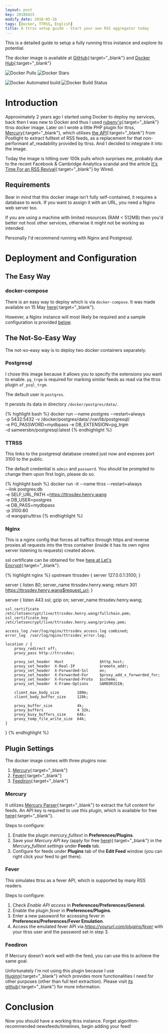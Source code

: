 ```yaml
---
layout: post
key: 20180425
modify_date: 2018-05-16
tags: [Docker, TTRSS, English]
title: A ttrss setup guide - Start your own RSS aggregator today
---
```


This is a detailed guide to setup a fully running ttrss instance and explore its potential.

The docker image is available at [GitHub](https://github.com/HenryQW/docker-ttrss-plugins){:target="_blank"} and [Docker Hub](https://hub.docker.com/r/wangqiru/ttrss/){:target="_blank"} 

![Docker Pulls](https://img.shields.io/docker/pulls/wangqiru/ttrss.svg)
![Docker Stars](https://img.shields.io/docker/stars/wangqiru/ttrss.svg)

![Docker Automated build](https://img.shields.io/docker/automated/wangqiru/ttrss.svg)
![Docker Build Status](https://img.shields.io/docker/build/wangqiru/ttrss.svg)

<!--more-->
# Introduction

Approximately 2 years ago I started using Docker to deploy my services, back then I was new to Docker and thus I used [rubenv's](https://github.com/rubenv/docker-ttrss-plugins){:target="_blank"} ttrss docker image. Later on I wrote a little PHP plugin for ttrss, [Mercury](https://github.com/HenryQW/mercury_fulltext){:target="_blank"}, which utilises [the API](https://mercury.postlight.com){:target="_blank"} from Postlight to extract fulltext of RSS feeds, as a replacement for that non-performant af_readability provided by ttrss. And I decided to integrate it into the image.

Today the image is hitting over 100k pulls which surprises me, probably due to the recent Facebook & Cambridge Analytica scandal and the article [It's Time For an RSS Revival](https://www.wired.com/story/rss-readers-feedly-inoreader-old-reader/){:target="_blank"} by Wired.


## Requirements

Bear in mind that this docker image isn't fully self-contained, it requires a database to work. If you want to assign it with an URL, you need a Nginx web server too.

If you are using a machine with limited resources (RAM < 512MB) then you'd better not host other services, otherwise it might not be working as intended.

Personally I'd recommend running with Nginx and Postgresql.

# Deployment and Configuration

## The Easy Way

### docker-compose

There is an easy way to deploy which is via `docker-compose`. It was made available on 15 May [here](https://github.com/HenryQW/docker-ttrss-plugins/blob/master/docker-compose.yml){:target="_blank"}.

However, a Nginx instance will most likely be required and a sample configuration is provided [below](#nginx).

## The Not-So-Easy Way

The not-so-easy way is to deploy two docker containers separately.

### Postgresql

I chose this image because it allows you to specify the extensions you want to enable. `pg_trgm` is required for marking similar feeds as read via the ttrss plugin `af_psql_trgm`.

The default user is `postgres`.

It persists its data in directory `/docker/postgres/data/`.

{% highlight bash %}
docker run --name postgres --restart=always \
-p 5432:5432 -v /docker/postgres/data/:/var/lib/postgresql/ \
-e PG_PASSWORD=mydbpass -e DB_EXTENSION=pg_trgm \
-d sameersbn/postgresql:latest
{% endhighlight %}

### TTRSS

This links to the postgresql database created just now and exposes port 3100 to the public.

The default credential is `admin` and `password`. You should be prompted to change them upon first login, please do so.

{% highlight bash %}
docker run -it --name ttrss --restart=always \
--link postgres:db  \
-e SELF_URL_PATH =https://ttrssdev.henry.wang \
-e DB_USER=postgres  \
-e DB_PASS=mydbpass  \
-p 3100:80  \
-d wangqiru/ttrss
{% endhighlight %}

### Nginx

This is a nginx config that forces all traffics through https and reverse proxies all requests into the ttrss container (inside it has its own nginx server listening to requests) created above.

ssl certificate can be obtained for free [here at Let's Encrypt](https://letsencrypt.org){:target="_blank"}.

{% highlight nginx %}
upstream ttrssdev {
  server 127.0.0.1:3100;
}

server {
    listen 80;
    server_name  ttrssdev.henry.wang;
    return 301 https://ttrssdev.henry.wang$request_uri;
}

server {
    listen 443 ssl;
    gzip on;
    server_name  ttrssdev.henry.wang;

    ssl_certificate /etc/letsencrypt/live/ttrssdev.henry.wang/fullchain.pem;
    ssl_certificate_key /etc/letsencrypt/live/ttrssdev.henry.wang/privkey.pem;

    access_log /var/log/nginx/ttrssdev_access.log combined;
    error_log  /var/log/nginx/ttrssdev_error.log;

    location / {
        proxy_redirect off;
        proxy_pass http://ttrssdev;

        proxy_set_header  Host                $http_host;
        proxy_set_header  X-Real-IP           $remote_addr;
        proxy_set_header  X-Forwarded-Ssl     on;
        proxy_set_header  X-Forwarded-For     $proxy_add_x_forwarded_for;
        proxy_set_header  X-Forwarded-Proto   $scheme;
        proxy_set_header  X-Frame-Options     SAMEORIGIN;

        client_max_body_size        100m;
        client_body_buffer_size     128k;

        proxy_buffer_size           4k;
        proxy_buffers               4 32k;
        proxy_busy_buffers_size     64k;
        proxy_temp_file_write_size  64k;
    }
}
{% endhighlight %}

## Plugin Settings

The docker image comes with three plugins now:
1. [Mercury](https://github.com/HenryQW/mercury_fulltext){:target="_blank"}
2. [Fever](https://github.com/HenryQW/tinytinyrss-fever-plugin){:target="_blank"}
3. [Feediron](https://github.com/feediron/ttrss_plugin-feediron){:target="_blank"}


### Mercury

It utilizes [Mercury Parser](https://mercury.postlight.com/web-parser/){:target="_blank"} to extract the full content for feeds. An API key is required to use this plugin, which is available for free [here](https://mercury.postlight.com/web-parser/){:target="_blank"}.

Steps to configure:
1. Enable the plugin *mercury_fulltext* in **Preferences/Plugins**.
2. Save your *Mercury API key* (apply for free [here](https://mercury.postlight.com/web-parser/)){:target="_blank"} in the *Mercury_fulltext settings* under **Feeds** tab.
3. Configure for feeds under **Plugins** tab of the **Edit Feed** window (you can right click your feed to get there).

### Fever

This simulates ttrss as a fever API, which is supported by many RSS readers.

Steps to configure:
1. Check *Enable API access* in **Preferences/Preferences/General**.
2. Enable the plugin *fever* in **Preferences/Plugins**.
3. Enter a new password for accessing fever in **Preferences/Preferences/Fever Emulation**.
4. Access the emulated fever API via *https://yoururl.com/plugins/fever* with your ttrss user and the password set in step 3.

### Feediron

If Mercury doesn't work well with the feed, you can use this to achieve the same goal.

Unfortunately I'm not using this plugin because I use [Huginn](https://github.com/huginn/huginn){:target="_blank"} which provides more functionalities I need for other purposes (other than full text extraction). Please visit [its github](https://github.com/feediron/ttrss_plugin-feediron){:target="_blank"} for more information.


# Conclusion

Now you should have a working ttrss instance. Forget algorithm-recommended newsfeeds/timelines, begin adding your feed!
